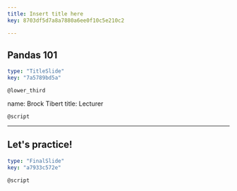 ```yaml
---
title: Insert title here
key: 8703df5d7a8a7880a6ee0f10c5e210c2

---
```

## Pandas 101

```yaml
type: "TitleSlide"
key: "7a5789bd5a"
```

`@lower_third`

name: Brock Tibert
title: Lecturer


`@script`



---
## Let's practice!

```yaml
type: "FinalSlide"
key: "a7933c572e"
```

`@script`


